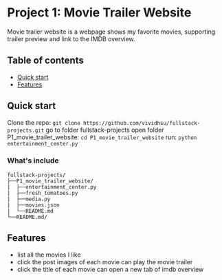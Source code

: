 # Project 1: Movie Trailer Website

Movie trailer website is a webpage shows my favorite movies, supporting trailer preview and link to the IMDB overview.

## Table of contents

* [Quick start](#quick-start)
* [Features](#features)



## Quick start

Clone the repo: `git clone https://github.com/vividhsu/fullstack-projects.git`
go to folder fullstack-projects
open folder P1_movie_trailer_website: `cd P1_movie_trailer_website`
run: `python entertainment_center.py`

### What's include
```
fullstack-projects/
├──P1_movie_trailer_website/
|  ├──entertainment_center.py
|  ├──fresh_tomatoes.py
|  ├──media.py
|  ├──movies.json
|  └──README.md
└──README.md/
```

## Features

* list all the movies I like
* click the post images of each movie can play the movie trailer
* click the title of each movie can open a new tab of imdb overview



